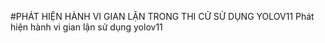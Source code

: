 #PHÁT HIỆN HÀNH VI GIAN LẬN TRONG THI CỬ SỬ DỤNG YOLOV11
Phát hiện hành vi gian lận sử dụng yolov11
